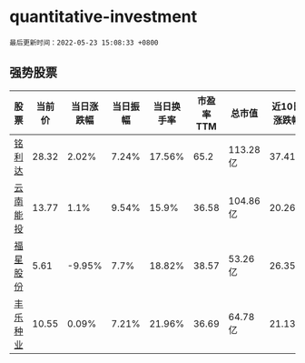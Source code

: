 # quantitative-investment

`最后更新时间：2022-05-23 15:08:33 +0800`

## 强势股票

|股票|当前价|当日涨跌幅|当日振幅|当日换手率|市盈率TTM|总市值|近10日涨跌幅|
|----|----|----|----|----|----|----|----|
|[铭利达](https://xueqiu.com/S/SZ301268)|28.32|2.02%|7.24%|17.56%|65.2|113.28亿|37.41%|
|[云南能投](https://xueqiu.com/S/SZ002053)|13.77|1.1%|9.54%|15.9%|36.58|104.86亿|20.26%|
|[福星股份](https://xueqiu.com/S/SZ000926)|5.61|-9.95%|7.7%|18.82%|38.57|53.26亿|26.35%|
|[丰乐种业](https://xueqiu.com/S/SZ000713)|10.55|0.09%|7.21%|21.96%|36.69|64.78亿|21.13%|
